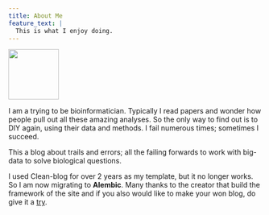 ```yaml
---
title: About Me
feature_text: |
  This is what I enjoy doing.
---
```


<a href="https://avatars2.githubusercontent.com/u/32728871?s=460&v=4"  target="https://github.com/AthenACHY">
<img src="https://avatars2.githubusercontent.com/u/32728871?s=460&v=4" height=100 width=100></a>

<p>I am a trying to be bioinformatician. Typically I read papers and wonder how people pull out all these amazing analyses. So the only way to find out is to DIY again, using their data and methods. I fail numerous times; sometimes I succeed.</p>

<p>This a blog about trails and errors; all the failing forwards to work with big-data to solve biological questions. </p>

I used Clean-blog for over 2 years as my template, but it no longer works. So I am now migrating to **Alembic**.
Many thanks to the creator that build the framework of the site and if you also would like to make your won blog, do give it a [try]("https://github.com/daviddarnes/alembic").


